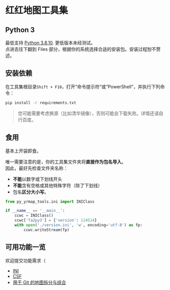 # 红红地图工具集

## Python 3

最低支持 [Python 3.8.10](https://www.python.org/downloads/release/python-3810/). 更低版本未经测试。  
点进去往下翻到 Files 部分，根据你的系统选择合适的安装包。安装过程恕不赘述。

## 安装依赖
在工具集根目录`Shift + F10`，打开“命令提示符”或“PowerShell”，并执行下列命令：
```cmd
pip install -r requirements.txt
```

> 您可能需要考虑换源（比如清华镜像），否则可能会下载失败。详情还请自行百度。

## 食用

基本上开袋即食。

唯一需要注意的是，你的工具集文件夹将**直接作为包名导入**。  
因此，最好先检查文件夹名称：
- **不能**以数字或下划线开头
- **不能**含有空格或其他特殊字符（除了下划线）
- 包名**区分大小写**。

```python
from py_yrmap_tools.ini import INIClass

if __name__ == '__main__':
    ccwc = INIClass()
    ccwc['fa2py3'] = {'version': 114514}
    with open('./version.ini', 'w', encoding='utf-8') as fp:
        ccwc.writeStream(fp)

```

## 可用功能一览

欢迎提交功能需求（

- [INI](https://github.com/ClLab-YR/py_yrmap_tools/blob/master/docs/ini.md)
- [CSF](https://github.com/ClLab-YR/py_yrmap_tools/blob/master/docs/csf.md)
- [用于 Git 的地图拆分与组合](https://github.com/ClLab-YR/py_yrmap_tools/blob/master/docs/export.md)

